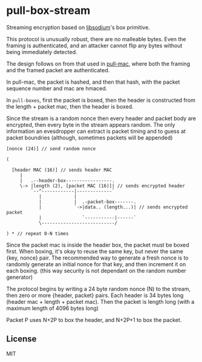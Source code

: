 # pull-box-stream

Streaming encryption based on [libsodium](https://github.com/paixaop/node-sodium)'s box primitive.

This protocol is unusually robust, there are no malleable bytes.
Even the framing is authenticated, and an attacker cannot
flip any bytes without being immediately detected.

The design follows on from that used in
[pull-mac](https://github.com/dominictarr/pull-mac),
where both the framing and the framed packet are authenticated.

In pull-mac, the packet is hashed, and then that hash, with the
packet sequence number and mac are hmaced.

In `pull-boxes`, first the packet is boxed, then the header
is constructed from the length + packet mac, then the header is boxed.

Since the stream is a random nonce then every
 header and packet body are encrypted, then every byte in the stream
appears random. The only information an evesdropper can extract is
packet timing and to guess at packet boundries
(although, sometimes packets will be appended)

```
[nonce (24)] // send random nonce

(

  [header MAC (16)] // sends header MAC
     |
     |   .--header-box-----------------.
     \-> |length (2), [packet MAC (16)]| // sends encrypted header
         `--^------------|-------------`
            |            |
            |            |  .-packet-box-------.
            |            `->|data.. (length...)| // sends encrypted packet
            |               `-----------|------`
            \---------------------------/

) * // repeat 0-N times
```

Since the packet mac is inside the header box, the packet
must be boxed first. When boxing, it's okay to reuse the same
key, but never the same {key, nonce} pair. The recommended
way to generate a fresh nonce is to randomly generate an initial
nonce for that key, and then increment it on each boxing.
(this way security is not dependant on the random number generator)

The protocol begins by writing a 24 byte random nonce (N) to the stream,
then zero or more {header, packet} pairs. Each header is 34 bytes
long (header mac + length + packet mac). Then the packet is length long
(with a maximum length of 4096 bytes long)

Packet P uses N+2P to box the header, and N+2P+1 to box the packet.

## License

MIT
